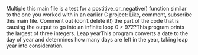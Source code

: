 Multiple this main file is a test for a postitive_or_negative() function similar to the one you worked with in an earlier C project:
 Like, comment, subscribe  this main file. Comment out (don’t delete it!) the part of the code that is causing the output to go into an infinite loop
0 > 972?This program prints the largest of three integers.
Leap yearThis program converts a date to the day of year and determines how many days are left in the year, taking leap year into consideration.

